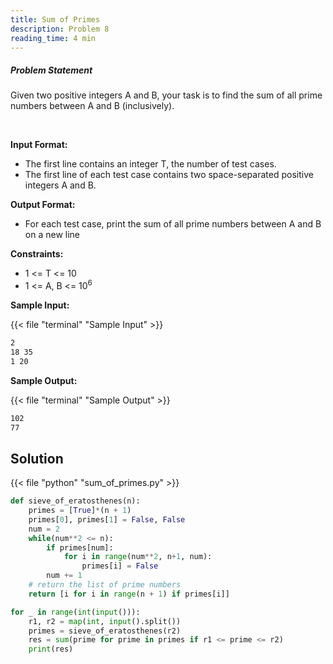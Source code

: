 ```yaml
---
title: Sum of Primes
description: Problem 8
reading_time: 4 min
---
```


##### Problem Statement

Given two positive integers A and B, your task is to find the sum of all prime numbers between A and B (inclusively).

</br>

**Input Format:**

- The first line contains an integer T, the number of test cases.
- The first line of each test case contains two space-separated positive integers A and B.

**Output Format:**

- For each test case, print the sum of all prime numbers between A and B on a new line

**Constraints:**

- 1 <= T <= 10
- 1 <= A, B <= 10<sup>6</sup>

**Sample Input:**

{{< file "terminal" "Sample Input" >}}

```md
2
18 35
1 20
```

**Sample Output:**

{{< file "terminal" "Sample Output" >}}

```md
102
77
```

## Solution

<!-- **Approach:** -->

{{< file "python" "sum_of_primes.py" >}}

```py
def sieve_of_eratosthenes(n):
    primes = [True]*(n + 1)
    primes[0], primes[1] = False, False
    num = 2
    while(num**2 <= n):
        if primes[num]:
            for i in range(num**2, n+1, num):
                primes[i] = False
        num += 1
    # return the list of prime numbers
    return [i for i in range(n + 1) if primes[i]]

for _ in range(int(input())):
    r1, r2 = map(int, input().split())
    primes = sieve_of_eratosthenes(r2)
    res = sum(prime for prime in primes if r1 <= prime <= r2)
    print(res)
```
